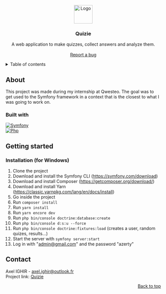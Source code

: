 <div id="readme-top" align="center">
  <img src="https://raw.githubusercontent.com/Jyess/quiz_website/master/public/favicon.ico" alt="Logo" width="60">

  <h3 align="center">Quizie</h3>

  <p align="center">
    A web application to make quizzes, collect answers and analyze them.
    <br><br>
    <a href="https://github.com/Jyess/quizie/issues">Report a bug</a>
  </p>
</div>

<details>
  <summary>Table of contents</summary>
  <ol>
    <li>
      <a href="#about">About</a>
      <ul>
        <li><a href="#built-with">Built with</a></li>
      </ul>
    </li>
    <li>
      <a href="#getting-started">Getting Started</a>
      <ul>
        <li><a href="#installation-for-windows">Installation (for Windows)</a></li>
      </ul>
    </li>
    <li><a href="#contact">Contact</a></li>
  </ol>
</details>

## About
This project was made during my internship at Qwesteo. The goal was to get used to the Symfony framework in a context that is the closest to 
what I was going to work on.

### Built with
[![Symfony][Symfony-img]][Symfony-url]
<br>
[![Php][Php-img]][Php-url]

## Getting started
### Installation (for Windows)
1. Clone the project
2. Download and install the Symfony CLI (https://symfony.com/download)
3. Download and install Composer (https://getcomposer.org/download/)
4. Download and install Yarn (https://classic.yarnpkg.com/lang/en/docs/install)
5. Go inside the project
6. Run `composer install`
7. Run `yarn install`
8. Run `yarn encore dev`
9. Run `php bin/console doctrine:database:create`
10. Run `php bin/console d:s:u --force`
11. Run `php bin/console doctrine:fixtures:load` (creates a user, random quizes, results...)
12. Start the server with `symfony server:start`
13. Log in with "admin@gmail.com" and the password "azerty"

## Contact
Axel IGHIR - <a mailto="axel.ighir@outlook.fr">axel.ighir@outlook.fr</a><br>
Project link: [Quizie](https://github.com/Jyess/quizie)

<p align="right"><a href="#readme-top">Back to top</a></p>

[Symfony-img]: https://img.shields.io/badge/symfony-black?style=for-the-badge&logo=symfony&logoColor=white
[Symfony-url]: https://symfony.com/
[Php-img]: https://img.shields.io/badge/php-787CB4?style=for-the-badge&logo=php&logoColor=white
[Php-url]: https://www.php.net/
